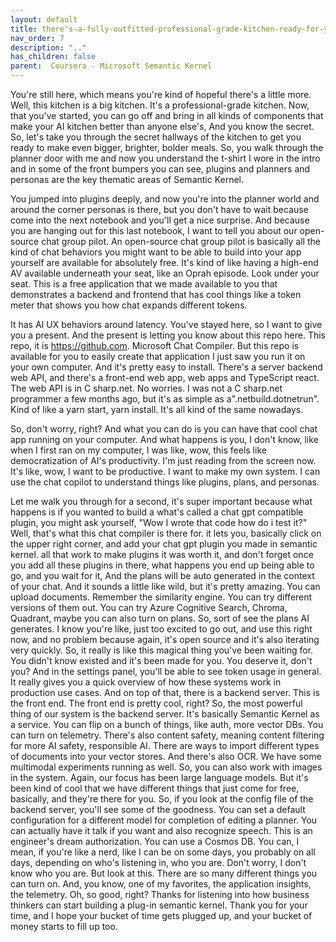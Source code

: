 ```yaml
---
layout: default
title: there's-a-fully-outfitted-professional-grade-kitchen-ready-for-you
nav_order: 7
description: ".."
has_children: false
parent:  Coursera - Microsoft Semantic Kernel
---
```

You're still here, which means you're kind of hopeful there's a little 
more. Well, this kitchen is a big kitchen. It's a professional-grade kitchen. 
Now, that you've started, you can go off and bring in all kinds of 
components that make your AI kitchen better than 
anyone else's, And you know the secret. So, let's 
take you through the secret hallways of the kitchen to get 
you ready to make even bigger, brighter, bolder 
meals. So, you walk through the planner door with me 
and now you understand the t-shirt I wore 
in the intro and in some of the front bumpers you 
can see, plugins and planners and personas are the key thematic 
areas of Semantic Kernel. 
 
You jumped into plugins deeply, and now you're into the planner world 
and around the corner personas is there, but 
you don't have to wait because come into the 
next notebook and you'll get a nice surprise. And because you 
are hanging out for this last notebook, I want to 
tell you about our open-source chat group pilot. An open-source chat group pilot is 
basically all the kind of chat behaviors you 
might want to be able to build into your app yourself are 
available for absolutely free. It's kind of like having 
a high-end AV available underneath your seat, like an Oprah episode. Look under your 
seat. This is a free application that we made available to 
you that demonstrates a backend and frontend that has 
cool things like a token meter that shows you 
how chat expands different tokens. 
 
It has AI UX behaviors around latency. You've stayed here, so 
I want to give you a present. And the present is letting you 
know about this repo here. This repo, it is https://github.com. Microsoft Chat Compiler. 
But this repo is available for you 
to easily create that application I just saw 
you run it on your own computer. And it's pretty easy to 
install. There's a server backend web API, and there's a front-end web 
app, web apps and TypeScript react. The web API is in C sharp.net. 
No worries. I was not a C sharp.net programmer a few months ago, but it's as 
simple as a".netbuild.dotnetrun". Kind of like a yarn start, yarn install. It's all kind 
of the same nowadays. 
 
So, don't worry, right? And what you can do is you can have 
that cool chat app running on your computer. And 
what happens is you, I don't know, like when 
I first ran on my computer, I was like, wow, this feels 
like democratization of AI's productivity. I'm just reading from 
the screen now. It's like, wow, I want to be productive. 
I want to make my own system. I can use the chat 
copilot to understand things like plugins, plans, and personas. 
 
Let me walk you through for a second, it's super important because what 
happens is if you wanted to build a what's called 
a chat gpt compatible plugin, you might ask yourself, "Wow I 
wrote that code how do i test it?" Well, that's what this 
chat compiler is there for. it lets you, basically click on the upper right 
corner, and add your chat gpt plugin you made 
in semantic kernel. all that work to make plugins it was 
worth it, and don't forget once you add all these plugins in 
there, what happens you end up being able to 
go, and you wait for it, And the plans will 
be auto generated in the context of your 
chat. And it sounds a little like wild, but it's pretty amazing. 
You can upload documents. 
Remember the similarity engine. You can try different 
versions of them out. You can try Azure Cognitive Search, 
Chroma, Quadrant, maybe you can also turn on plans. 
So, sort of see the plans AI generates. 
I know you're like, just too excited to go out, and 
use this right now, and no problem because again, it's open 
source and it's also iterating very quickly. So, it really is 
like this magical thing you've been waiting for. 
You didn't know existed and it's been made for you. You 
deserve it, don't you? 
And in the settings panel, you'll be able to see token usage in general. 
It really gives you a quick overview of how 
these systems work in production use cases. And 
on top of that, there is a backend server. This 
is the front end. The front end is pretty cool, right? So, 
the most powerful thing of our system is the backend server. It's basically 
Semantic Kernel as a service. You can 
flip on a bunch of things, like auth, more vector DBs. You can 
turn on telemetry. There's also content safety, meaning content filtering 
for more AI safety, responsible AI. There are ways 
to import different types of documents into your 
vector stores. And there's also OCR. We have some multimodal 
experiments running as well. 
So, you can also work with images in the system. Again, 
our focus has been large language models. But it's been kind of cool that 
we have different things that just come for free, basically, and 
they're there for you. So, if you look at the config file 
of the backend server, you'll see some of the goodness. You can set 
a default configuration for a different model for 
completion of editing a planner. You can actually 
have it talk if you want and also 
recognize speech. This is an engineer's dream authorization. You 
can use a Cosmos DB. You can, I mean, if you're 
like a nerd, like I can be on some days, you probably on all days, 
depending on who's listening in, who you are. Don't worry, I 
don't know who you are. But look at this. There are so many 
different things you can turn on. And, you know, 
one of my favorites, the application insights, the telemetry. Oh, so good, 
right? Thanks for listening into how business thinkers can 
start building a plug-in semantic kernel. Thank you 
for your time, and I hope your 
bucket of time gets plugged up, and your bucket of 
money starts to fill up too. 
 
